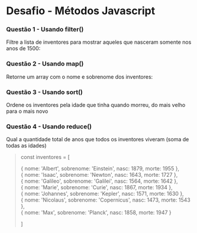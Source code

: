 # Desafio - Métodos Javascript

### Questão 1 - Usando filter()
Filtre a lista de inventores para mostrar aqueles que nasceram somente nos anos de 1500:

### Questão 2 - Usando map()
 Retorne um array com o nome e sobrenome dos inventores:

### Questão 3 - Usando sort()
Ordene os inventores pela idade que tinha quando morreu, do mais velho para o mais novo

### Questão 4 - Usando reduce()
Qual a quantidade total de anos que todos os inventores viveram (soma de todas as idades)

>const inventores = [
>
>  { nome: 'Albert', sobrenome: 'Einstein', nasc: 1879, morte: 1955 },                       
>  { nome: 'Isaac', sobrenome: 'Newton', nasc: 1643, morte: 1727 },                              
>  { nome: 'Galileo', sobrenome: 'Galilei', nasc: 1564, morte: 1642 },                       
>  { nome: 'Marie', sobrenome: 'Curie', nasc: 1867, morte: 1934 },                    
>  { nome: 'Johannes', sobrenome: 'Kepler', nasc: 1571, morte: 1630 },                         
>  { nome: 'Nicolaus', sobrenome: 'Copernicus', nasc: 1473, morte: 1543 },                       
>  { nome: 'Max', sobrenome: 'Planck', nasc: 1858, morte: 1947 }                                
>
>]
